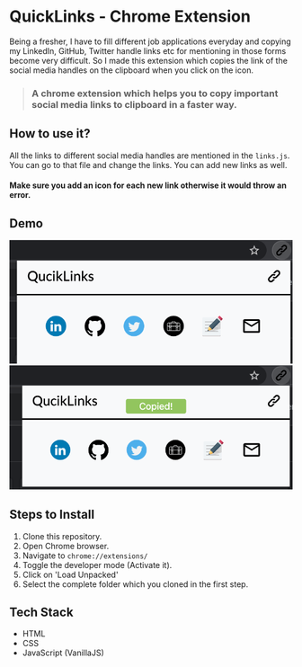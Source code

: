 # QuickLinks - Chrome Extension

Being a fresher, I have to fill different job applications everyday and copying my LinkedIn, GitHub, Twitter handle links etc for mentioning in those forms become very difficult. So I made this extension which copies the link of the social media handles on the clipboard when you click on the icon.


> ### A chrome extension which helps you to copy important social media links to clipboard in a **faster way**.

## How to use it?

All the links to different social media handles are mentioned in the ```links.js```. You can go to that file and change the links. You can add new links as well. 
#### Make sure you add an icon for each new link otherwise it would throw an error.

## Demo
![Demo Photo](./demoQuickLink.png)
![Demo Photo](./demo2.png)



## Steps to Install
1. Clone this repository.
2. Open Chrome browser.
3. Navigate to ```chrome://extensions/```
4. Toggle the developer mode (Activate it).
5. Click on 'Load Unpacked'
6. Select the complete folder which you cloned in the first step.

## Tech Stack
- HTML
- CSS
- JavaScript (VanillaJS)
